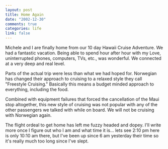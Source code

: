 ```yaml
--- 
layout: post
title: Home Again
date: "2002-12-30"
comments: true
categories: life
link: false
---
```

Michele and I are finally home from our 10 day Hawaii Cruise Adventure. We had a fantastic vacation. Being able to spend hour after hour with my Love, uninterrupted phones, computers, TVs, etc., was wonderful. We connected at a very deep and real level.

Parts of the actual trip were less than what we had hoped for. Norwegian has changed their approach to cruising to a relaxed style they call "Freestyle Cruising." Basically this means a budget minded approach to everything, including the food.

Combined with equipment failures that forced the cancellation of the Maui stop altogether, this new style of cruising was not popular with any of the other passengers we talked with while on board. We will not be cruising with Norwegian again.

The flight ordeal to get home has left me fuzzy headed and dopey. I'll write  more once I figure out who I am and what time it is... lets see 2:10 pm here is only 10:10 am there, but I've been up since 6 am yesterday their time so it's really much too long since I've slept.


